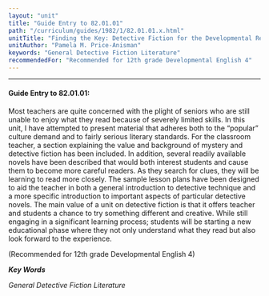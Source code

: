 ```yaml
---
layout: "unit"
title: "Guide Entry to 82.01.01"
path: "/curriculum/guides/1982/1/82.01.01.x.html"
unitTitle: "Finding the Key: Detective Fiction for the Developmental Reader"
unitAuthor: "Pamela M. Price-Anisman"
keywords: "General Detective Fiction Literature"
recommendedFor: "Recommended for 12th grade Developmental English 4"
---
```

<body>
<hr/>
 <h4>
  Guide Entry to 82.01.01:
 </h4>
 Most teachers are quite concerned with the plight of seniors who are still unable to enjoy what they read because of severely limited skills.  In this unit, I have attempted to present material that adheres both to the “popular” culture demand and to fairly serious literary standards.  For the classroom teacher, a section explaining the value and background of mystery and detective fiction has been included.  In addition, several readily available novels have been described that would both interest students and cause them to become more careful readers.  As they search for clues, they will be learning to read more closely.  The sample lesson plans have been designed to aid the teacher in both a general introduction to detective technique and a more specific introduction to important aspects of particular detective novels.  The main value of a unit on detective fiction is that it offers teacher and students a chance to try something different and creative.  While still engaging in a significant learning process; students will be starting a new educational phase where they not only understand what they read but also look forward to the experience.
 <p>
  (Recommended for 12th grade Developmental English 4)
 </p>
<p>
  <b>
   <i>
    Key Words
   </i>
  </b>
  <br/>
 </p>
 <p>
  <i>
   General Detective Fiction Literature
  </i>
 </p>

</body>